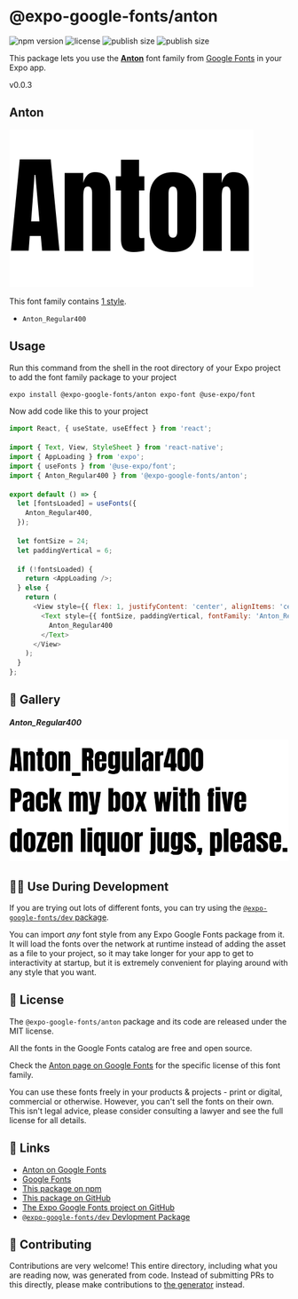# @expo-google-fonts/anton

![npm version](https://flat.badgen.net/npm/v/@expo-google-fonts/anton)
![license](https://flat.badgen.net/github/license/expo/google-fonts)
![publish size](https://flat.badgen.net/packagephobia/install/@expo-google-fonts/anton)
![publish size](https://flat.badgen.net/packagephobia/publish/@expo-google-fonts/anton)

This package lets you use the [**Anton**](https://fonts.google.com/specimen/Anton) font family from [Google Fonts](https://fonts.google.com/) in your Expo app.

v0.0.3

## Anton

![Anton](./font-family.png)

This font family contains [1 style](#-gallery).

- `Anton_Regular400`

## Usage

Run this command from the shell in the root directory of your Expo project to add the font family package to your project
```sh
expo install @expo-google-fonts/anton expo-font @use-expo/font
```

Now add code like this to your project
```js
import React, { useState, useEffect } from 'react';

import { Text, View, StyleSheet } from 'react-native';
import { AppLoading } from 'expo';
import { useFonts } from '@use-expo/font';
import { Anton_Regular400 } from '@expo-google-fonts/anton';

export default () => {
  let [fontsLoaded] = useFonts({
    Anton_Regular400,
  });

  let fontSize = 24;
  let paddingVertical = 6;

  if (!fontsLoaded) {
    return <AppLoading />;
  } else {
    return (
      <View style={{ flex: 1, justifyContent: 'center', alignItems: 'center' }}>
        <Text style={{ fontSize, paddingVertical, fontFamily: 'Anton_Regular400' }}>
          Anton_Regular400
        </Text>
      </View>
    );
  }
};

```

## 🔡 Gallery

##### Anton_Regular400
![Anton_Regular400](./e0d29150a430129b0bfdaabaa46ba1e7967ccabc46440a5789bffe18b7dfcc2d.ttf.png)


## 👩‍💻 Use During Development

If you are trying out lots of different fonts, you can try using the [`@expo-google-fonts/dev` package](https://github.com/expo/google-fonts/tree/master/font-packages/dev#readme).

You can import *any* font style from any Expo Google Fonts package from it. It will load the fonts
over the network at runtime instead of adding the asset as a file to your project, so it may take longer
for your app to get to interactivity at startup, but it is extremely convenient
for playing around with any style that you want.

## 📖 License

The `@expo-google-fonts/anton` package and its code are released under the MIT license.

All the fonts in the Google Fonts catalog are free and open source.

Check the [Anton page on Google Fonts](https://fonts.google.com/specimen/Anton) for the specific license of this font family.

You can use these fonts freely in your products & projects - print or digital, commercial or otherwise. However, you can't sell the fonts on their own. This isn't legal advice, please consider consulting a lawyer and see the full license for all details.

## 🔗 Links

- [Anton on Google Fonts](https://fonts.google.com/specimen/Anton)
- [Google Fonts](https://fonts.google.com/)
- [This package on npm](https://www.npmjs.com/package/@expo-google-fonts/anton)
- [This package on GitHub](https://github.com/expo/google-fonts/tree/master/font-packages/anton)
- [The Expo Google Fonts project on GitHub](https://github.com/expo/google-fonts)
- [`@expo-google-fonts/dev` Devlopment Package](https://github.com/expo/google-fonts/tree/master/font-packages/dev)


## 🤝 Contributing

Contributions are very welcome! This entire directory, including what you are reading now, was generated from code. Instead of submitting PRs to this directly, please make contributions to [the generator](https://github.com/expo/google-fonts/tree/master/packages/generator) instead.
